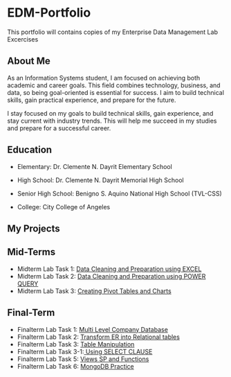 # EDM-Portfolio
This portfolio will contains copies of my Enterprise Data Management Lab Excercises
## About Me
As an Information Systems student, I am focused on achieving both academic and career goals. This field combines technology, business, and data, so being goal-oriented is essential for success. 
I aim to build technical skills, gain practical experience, and prepare for the future.

I stay focused on my goals to build technical skills, gain experience, and stay current with industry trends. This will help me succeed in my studies and prepare for a successful career.

## Education
* Elementary: Dr. Clemente N. Dayrit Elementary School

* High School:  Dr. Clemente N. Dayrit Memorial High School

* Senior High School: Benigno S. Aquino National High School (TVL-CSS)

* College: City College of Angeles
## My Projects
## Mid-Terms
* Midterm Lab Task 1: [Data Cleaning and Preparation using EXCEL](Midterm%20Lab%20Task%201)
* Midterm Lab Task 2: [Data Cleaning and Preparation using POWER QUERY](Midterm%20Lab%20Task%202)
* Midterm Lab Task 3: [Creating Pivot Tables and Charts](Midterm%20Lab%20Task%203)

## Final-Term
* Finalterm Lab Task 1: [Multi Level Company Database](Finalterm%20Lab%20Task%201)
* Finalterm Lab Task 2: [Transform ER into Relational tables](Finalterm%20Lab%20Task%202)
* Finalterm Lab Task 3: [Table Manipulation](Finalterm%20Lab%20Task%203)
* Finalterm Lab Task 3-1:[ Using SELECT CLAUSE](Finalterm%20Lab%20Task%203.1)
* Finalterm Lab Task 5: [Views SP and Functions](FinalTerm%20Task%205)
* Finalterm Lab Task 6: [MongoDB Practice](FinalLabTask6)
